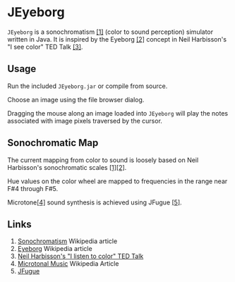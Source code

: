 # JEyeborg
`JEyeborg` is a sonochromatism [[1]](#link) (color to sound perception) simulator written in Java.
It is inspired by the Eyeborg [[2]](#links) concept in Neil Harbisson's "I see color" TED Talk [[3]](#links).

## Usage
Run the included `JEyeborg.jar` or compile from source.

Choose an image using the file browser dialog.

Dragging the mouse along an image loaded into `JEyeborg` will play the notes associated with image pixels traversed by the cursor.

## Sonochromatic Map

The current mapping from color to sound is loosely based on Neil Harbisson's sonochromatic scales [[1]](#links)[[2]](#links).

Hue values on the color wheel are mapped to frequencies in the range near F#4 through F#5.

Microtone[[4]](#links) sound synthesis is achieved using JFugue [[5]](#links).

## Links<a name="links"></a>
1. [Sonochromatism](http://en.wikipedia.org/wiki/Sonochromatism) Wikipedia article <a name="link1">
2. [Eyeborg](http://en.wikipedia.org/wiki/Eyeborg) Wikipedia article
3. [Neil Harbisson's "I listen to color" TED Talk](https://www.youtube.com/watch?v=ygRNoieAnzI)
5. [Microtonal Music](http://en.wikipedia.org/wiki/Microtonal_music) Wikipedia Article
4. [JFugue](http://www.jfugue.org/)